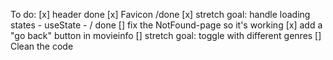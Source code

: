 To do:
[x] header done
[x] Favicon /done
[x] stretch goal: handle loading states - useState - / done
[] fix the NotFound-page so it's working
[x] add a "go back" button in movieinfo
[] stretch goal: toggle with different genres
[] Clean the code
